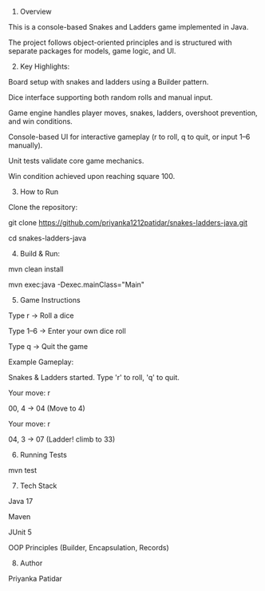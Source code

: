 1. Overview

This is a console-based Snakes and Ladders game implemented in Java.

The project follows object-oriented principles and is structured with separate packages for models, game logic, and UI.

2. Key Highlights:

Board setup with snakes and ladders using a Builder pattern.

Dice interface supporting both random rolls and manual input.

Game engine handles player moves, snakes, ladders, overshoot prevention, and win conditions.

Console-based UI for interactive gameplay (r to roll, q to quit, or input 1–6 manually).

Unit tests validate core game mechanics.

Win condition achieved upon reaching square 100.

3. How to Run

Clone the repository:

git clone https://github.com/priyanka1212patidar/snakes-ladders-java.git

cd snakes-ladders-java


4. Build & Run:

mvn clean install

mvn exec:java -Dexec.mainClass="Main"

5. Game Instructions

Type r → Roll a dice

Type 1–6 → Enter your own dice roll

Type q → Quit the game

Example Gameplay:

Snakes & Ladders started. Type 'r' to roll, 'q' to quit.

Your move: r

00, 4 -> 04 (Move to 4)

Your move: r

04, 3 -> 07 (Ladder! climb to 33)

6. Running Tests

mvn test

7. Tech Stack

Java 17

Maven

JUnit 5

OOP Principles (Builder, Encapsulation, Records)

8. Author

Priyanka Patidar
